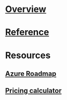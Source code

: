 # [Overview](index.md)
# [Reference](http://docs.microsoft.com/dotnet/api/?term=Microsoft.Azure)
# Resources
## [Azure Roadmap](https://azure.microsoft.com/roadmap/)
## [Pricing calculator](https://azure.microsoft.com/pricing/calculator/)

